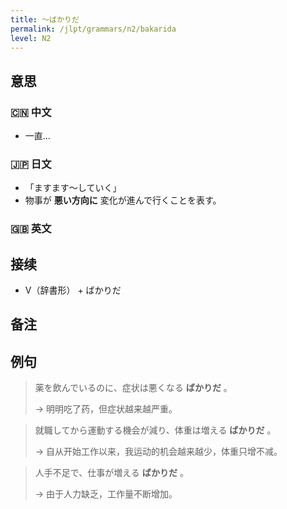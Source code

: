 ```yaml
---
title: 〜ばかりだ
permalink: /jlpt/grammars/n2/bakarida
level: N2
---
```


## 意思

### 🇨🇳 中文

- 一直...

### 🇯🇵 日文

- 「ますます～していく」
- 物事が **悪い方向に** 変化が進んで行くことを表す。

### 🇬🇧 英文


## 接续

- V（辞書形） \+ ばかりだ

## 备注


## 例句

> 薬を飲んでいるのに、症状は悪くなる **ばかりだ** 。
>
> → 明明吃了药，但症状越来越严重。

> 就職してから運動する機会が減り、体重は増える **ばかりだ** 。
>
> → 自从开始工作以来，我运动的机会越来越少，体重只增不减。

> 人手不足で、仕事が増える **ばかりだ** 。
>
> → 由于人力缺乏，工作量不断增加。

